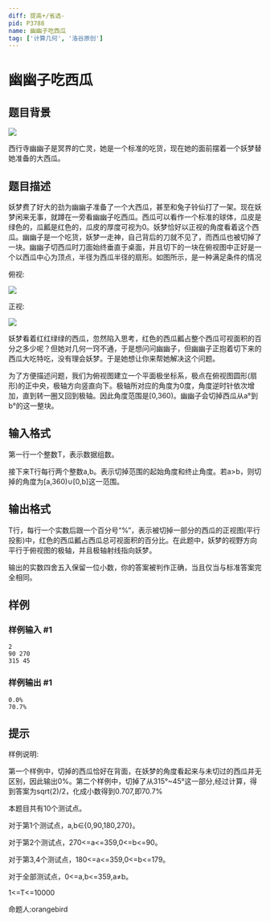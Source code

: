 ```yaml
---
diff: 提高+/省选-
pid: P3788
name: 幽幽子吃西瓜
tag: ['计算几何', '洛谷原创']
---
```

# 幽幽子吃西瓜
## 题目背景

 ![](https://cdn.luogu.com.cn/upload/pic/5575.png) 

西行寺幽幽子是冥界的亡灵，她是一个标准的吃货，现在她的面前摆着一个妖梦替她准备的大西瓜。

## 题目描述

妖梦费了好大的劲为幽幽子准备了一个大西瓜，甚至和兔子铃仙打了一架。现在妖梦闲来无事，就蹲在一旁看幽幽子吃西瓜。西瓜可以看作一个标准的球体，瓜皮是绿色的，瓜瓤是红色的，瓜皮的厚度可视为0。妖梦恰好以正视的角度看着这个西瓜。幽幽子是一个吃货，妖梦一走神，自己背后的刀就不见了，而西瓜也被切掉了一块。幽幽子切西瓜时刀面始终垂直于桌面，并且切下的一块在俯视图中正好是一个以西瓜中心为顶点，半径为西瓜半径的扇形。如图所示，是一种满足条件的情况

俯视:

 ![](https://cdn.luogu.com.cn/upload/pic/5576.png) 

正视:

 ![](https://cdn.luogu.com.cn/upload/pic/5577.png) 

妖梦看着红红绿绿的西瓜，忽然陷入思考，红色的西瓜瓤占整个西瓜可视面积的百分之多少呢？但她对几何一窍不通，于是想问问幽幽子，但幽幽子正抱着切下来的西瓜大吃特吃，没有理会妖梦。于是她想让你来帮她解决这个问题。

为了方便描述问题，我们为俯视图建立一个平面极坐标系，极点在俯视图圆形(扇形)的正中央，极轴方向竖直向下。极轴所对应的角度为0度，角度逆时针依次增加，直到转一圈又回到极轴。因此角度范围是[0,360)。幽幽子会切掉西瓜从a°到b°的这一整块。

## 输入格式

第一行一个整数T，表示数据组数。

接下来T行每行两个整数a,b。表示切掉范围的起始角度和终止角度。若a>b，则切掉的角度为[a,360)∪[0,b]这一范围。

## 输出格式

T行，每行一个实数后跟一个百分号“%”，表示被切掉一部分的西瓜的正视图(平行投影)中，红色的西瓜瓤占西瓜总可视面积的百分比。在此题中，妖梦的视野方向平行于俯视图的极轴，并且极轴射线指向妖梦。

输出的实数四舍五入保留一位小数，你的答案被判作正确，当且仅当与标准答案完全相同。

## 样例

### 样例输入 #1
```
2
90 270
315 45
```
### 样例输出 #1
```
0.0%
70.7%
```
## 提示

样例说明:

第一个样例中，切掉的西瓜恰好在背面，在妖梦的角度看起来与未切过的西瓜并无区别，因此输出0%。第二个样例中，切掉了从315°~45°这一部分,经过计算，得到答案为sqrt(2)/2，化成小数得到0.707,即70.7%

本题目共有10个测试点。

对于第1个测试点，a,b∈{0,90,180,270}。

对于第2个测试点，270<=a<=359,0<=b<=90。

对于第3,4个测试点，180<=a<=359,0<=b<=179。

对于全部测试点，0<=a,b<=359,a≠b。

1<=T<=10000

命题人:orangebird

